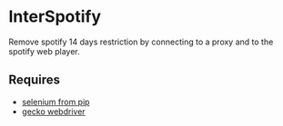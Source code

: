 # InterSpotify
Remove spotify 14 days restriction by connecting to a proxy and to the spotify web player.

## Requires
* [selenium from pip](https://pypi.python.org/pypi/selenium)
* [gecko webdriver](https://github.com/mozilla/geckodriver/releases)

